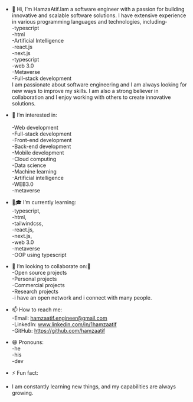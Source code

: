 - 👋 Hi, I’m HamzaAtif.Iam a software engineer with a passion for building innovative and scalable software solutions. I have extensive experience in various programming languages and technologies, including-<br>
-typescript<br>
-html<br>
-Artificial Intelligence<br>
-react.js<br>
-next.js<br>
-typescript<br>
-web 3.0<br>
-Metaverse<br>
-Full-stack development<br>
I am passionate about software engineering and I am always looking for new ways to improve my skills. I am also a strong believer in collaboration and I enjoy working with others to create innovative solutions.


- 👀 I’m interested in:<br><br>
-Web development<br>
-Full-stack development<br>
-Front-end development<br>
-Back-end development<br>
-Mobile development<br>
-Cloud computing<br>
-Data science<br>
-Machine learning<br>
-Artificial intelligence<br>
-WEB3.0<br>
-metaverse<br>
- 🌱🎓 I’m currently learning:<br>
-typescript,<br>
-html,<br>
-tailwindcss,<br>
-react.js,<br>
-next.js,<br>
-web 3.0<br>
-metaverse<br>
-OOP using typescript<br>
- 🤝 I’m looking to collaborate on:🤝<br>
-Open source projects<br>
-Personal projects<br>
-Commercial projects<br>
-Research projects<br>
-i have an open network and i connect with many people.<br>
- 📫 How to reach me:<br>
-Email: hamzaatif.engineer@gmail.com<br>
-LinkedIn: www.linkedin.com/in/1hamzaatif<br>
-GitHub: https://github.com/hamzaatif<br>
- 😄 Pronouns:<br>
-he<br>
-his<br>
-dev<br>
- ⚡ Fun fact:
- I am constantly learning new things, and my capabilities are always growing.

<!---
HamzaAtif/HamzaAtif is a ✨ special ✨ repository because its `README.md` (this file) appears on your GitHub profile.
You can click the Preview link to take a look at your changes.
--->
